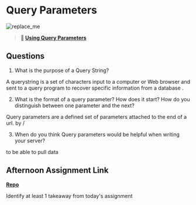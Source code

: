 # Query Parameters

![replace_me](https://codeworks.blob.core.windows.net/public/assets/img/illustrations/placeholder.svg)

> **📖 [Using Query Parameters](https://codeworksacademy.com/fs-student-guide/resources/wk5/01-Query-Parameters)**

## Questions

1. What is the purpose of a Query String?

A querystring is a set of characters input to a computer or Web browser and sent to a query program to recover specific information from a database .

2. What is the format of a query parameter? How does it start? How do you distinguish between one parameter and the next?

Query parameters are a defined set of parameters attached to the end of a url. by /

3. When do you think Query parameters would be helpful when writing your server?

to be able to pull data



## Afternoon Assignment Link

**[Repo](https://github.com/Casey1224/Burgershack)**

Identify at least 1 takeaway from today's assignment
